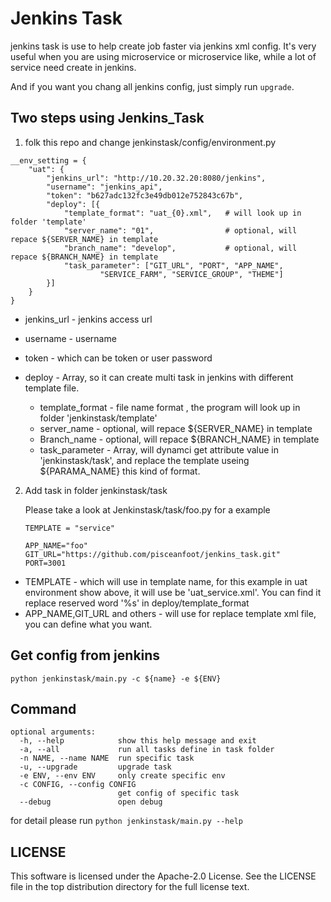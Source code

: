 


Jenkins Task
=======================

jenkins task is use to help create job faster via jenkins xml config. It's very useful when you are using microservice or microservice like, while a lot of service need create in jenkins.

And if you want you chang all jenkins config, just simply run `upgrade`.


Two steps using Jenkins_Task
--------------------------------------

1. folk this repo and change jenkinstask/config/environment.py

```
__env_setting = {
    "uat": {
        "jenkins_url": "http://10.20.32.20:8080/jenkins",
        "username": "jenkins_api",
        "token": "b627adc132fc3e49db012e752843c67b",
        "deploy": [{
            "template_format": "uat_{0}.xml",   # will look up in folder 'template'
            "server_name": "01",                # optional, will repace ${SERVER_NAME} in template
            "branch_name": "develop",           # optional, will repace ${BRANCH_NAME} in template
            "task_parameter": ["GIT_URL", "PORT", "APP_NAME", 
                    "SERVICE_FARM", "SERVICE_GROUP", "THEME"]
        }]
    }
}
```


- jenkins_url - jenkins access url
- username - username
- token - which can be token or user password
- deploy - Array, so it can create multi task in jenkins with different template file.

  - template_format - file name format , the program will look up in folder 'jenkinstask/template'
  - server_name - optional, will repace ${SERVER_NAME} in template
  - Branch_name - optional, will repace ${BRANCH_NAME} in template
  - task_parameter - Array, will dynamci get attribute value in 'jenkinstask/task', and replace the template useing ${PARAMA_NAME} this kind of format.

2. Add task in folder jenkinstask/task

   Please take a look at Jenkinstask/task/foo.py for a example

   ```
   TEMPLATE = "service"

   APP_NAME="foo"
   GIT_URL="https://github.com/pisceanfoot/jenkins_task.git"
   PORT=3001
   ```

- TEMPLATE - which will use in template name, for this example in uat environment show above, it will use be 'uat_service.xml'. You can find it replace reserved word '%s' in deploy/template_format
- APP_NAME,GIT_URL and others - will use for replace template xml file, you can define what you want.

Get config from jenkins
-------------------------------------

```
python jenkinstask/main.py -c ${name} -e ${ENV}
```


Command
-------------------------------------

```
optional arguments:
  -h, --help            show this help message and exit
  -a, --all             run all tasks define in task folder
  -n NAME, --name NAME  run specific task
  -u, --upgrade         upgrade task
  -e ENV, --env ENV     only create specific env
  -c CONFIG, --config CONFIG
                        get config of specific task
  --debug               open debug
  ```
  
  for detail please run `python jenkinstask/main.py --help`
  
LICENSE
------------------------------------
This software is licensed under the Apache-2.0 License. See the LICENSE file in the top distribution directory for the full license text.
